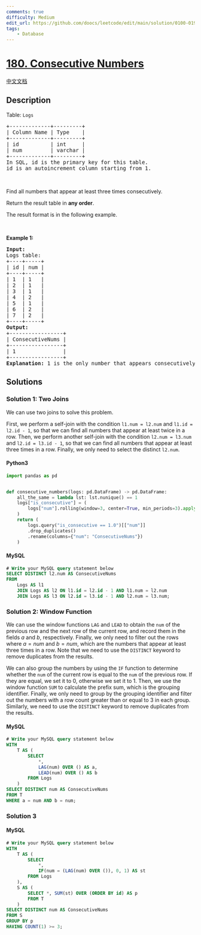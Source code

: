 ```yaml
---
comments: true
difficulty: Medium
edit_url: https://github.com/doocs/leetcode/edit/main/solution/0100-0199/0180.Consecutive%20Numbers/README_EN.md
tags:
    - Database
---
```


<!-- problem:start -->

# [180. Consecutive Numbers](https://leetcode.com/problems/consecutive-numbers)

[中文文档](/solution/0100-0199/0180.Consecutive%20Numbers/README.md)

## Description

<!-- description:start -->

<p>Table: <code>Logs</code></p>

<pre>
+-------------+---------+
| Column Name | Type    |
+-------------+---------+
| id          | int     |
| num         | varchar |
+-------------+---------+
In SQL, id is the primary key for this table.
id is an autoincrement column starting from 1.
</pre>

<p>&nbsp;</p>

<p>Find all numbers that appear at least three times consecutively.</p>

<p>Return the result table in <strong>any order</strong>.</p>

<p>The&nbsp;result format is in the following example.</p>

<p>&nbsp;</p>
<p><strong class="example">Example 1:</strong></p>

<pre>
<strong>Input:</strong> 
Logs table:
+----+-----+
| id | num |
+----+-----+
| 1  | 1   |
| 2  | 1   |
| 3  | 1   |
| 4  | 2   |
| 5  | 1   |
| 6  | 2   |
| 7  | 2   |
+----+-----+
<strong>Output:</strong> 
+-----------------+
| ConsecutiveNums |
+-----------------+
| 1               |
+-----------------+
<strong>Explanation:</strong> 1 is the only number that appears consecutively for at least three times.
</pre>

<!-- description:end -->

## Solutions

<!-- solution:start -->

### Solution 1: Two Joins

We can use two joins to solve this problem.

First, we perform a self-join with the condition `l1.num = l2.num` and `l1.id = l2.id - 1`, so that we can find all numbers that appear at least twice in a row. Then, we perform another self-join with the condition `l2.num = l3.num` and `l2.id = l3.id - 1`, so that we can find all numbers that appear at least three times in a row. Finally, we only need to select the distinct `l2.num`.

<!-- tabs:start -->

#### Python3

```python
import pandas as pd


def consecutive_numbers(logs: pd.DataFrame) -> pd.DataFrame:
    all_the_same = lambda lst: lst.nunique() == 1
    logs["is_consecutive"] = (
        logs["num"].rolling(window=3, center=True, min_periods=3).apply(all_the_same)
    )
    return (
        logs.query("is_consecutive == 1.0")[["num"]]
        .drop_duplicates()
        .rename(columns={"num": "ConsecutiveNums"})
    )
```

#### MySQL

```sql
# Write your MySQL query statement below
SELECT DISTINCT l2.num AS ConsecutiveNums
FROM
    Logs AS l1
    JOIN Logs AS l2 ON l1.id = l2.id - 1 AND l1.num = l2.num
    JOIN Logs AS l3 ON l2.id = l3.id - 1 AND l2.num = l3.num;
```

<!-- tabs:end -->

<!-- solution:end -->

<!-- solution:start -->

### Solution 2: Window Function

We can use the window functions `LAG` and `LEAD` to obtain the `num` of the previous row and the next row of the current row, and record them in the fields $a$ and $b$, respectively. Finally, we only need to filter out the rows where $a = num$ and $b = num$, which are the numbers that appear at least three times in a row. Note that we need to use the `DISTINCT` keyword to remove duplicates from the results.

We can also group the numbers by using the `IF` function to determine whether the `num` of the current row is equal to the `num` of the previous row. If they are equal, we set it to $0$, otherwise we set it to $1$. Then, we use the window function `SUM` to calculate the prefix sum, which is the grouping identifier. Finally, we only need to group by the grouping identifier and filter out the numbers with a row count greater than or equal to $3$ in each group. Similarly, we need to use the `DISTINCT` keyword to remove duplicates from the results.

<!-- tabs:start -->

#### MySQL

```sql
# Write your MySQL query statement below
WITH
    T AS (
        SELECT
            *,
            LAG(num) OVER () AS a,
            LEAD(num) OVER () AS b
        FROM Logs
    )
SELECT DISTINCT num AS ConsecutiveNums
FROM T
WHERE a = num AND b = num;
```

<!-- tabs:end -->

<!-- solution:end -->

<!-- solution:start -->

### Solution 3

<!-- tabs:start -->

#### MySQL

```sql
# Write your MySQL query statement below
WITH
    T AS (
        SELECT
            *,
            IF(num = (LAG(num) OVER ()), 0, 1) AS st
        FROM Logs
    ),
    S AS (
        SELECT *, SUM(st) OVER (ORDER BY id) AS p
        FROM T
    )
SELECT DISTINCT num AS ConsecutiveNums
FROM S
GROUP BY p
HAVING COUNT(1) >= 3;
```

<!-- tabs:end -->

<!-- solution:end -->

<!-- problem:end -->
